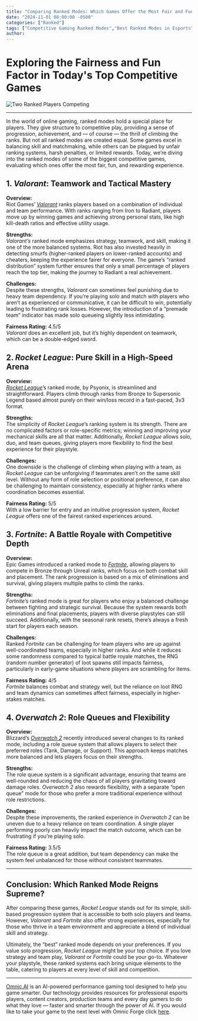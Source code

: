 ```yaml
---
title: "Comparing Ranked Modes: Which Games Offer the Most Fair and Fun Competitive Experience?"
date: "2024-11-01 08:00:00 -0500"
categories: ["Ranked"]
tags: ["Competitive Gaming Ranked Modes","Best Ranked Modes in Esports","Valorant vs Rocket League Ranking","Fortnite Ranked Mode Guide","Ranked System Comparison for Games","How to Climb Ranks in Valorant","Fair Ranked Systems in Gaming","Rocket League Ranking Guide","Fortnite Battle Royale Ranked Mode","Overwatch 2 Competitive Play"]
author:
---
```


# Exploring the Fairness and Fun Factor in Today's Top Competitive Games

![Two Ranked Players Competing](/2024-11-01-Comparing-Ranked-Modes-Which-Games-Offer-the-Most-Fair-and-Fun-Competitive-Experience.png)

---

In the world of online gaming, ranked modes hold a special place for players. They give structure to competitive play, providing a sense of progression, achievement, and — of course — the thrill of climbing the ranks. But not all ranked modes are created equal. Some games excel in balancing skill and matchmaking, while others can be plagued by unfair ranking systems, harsh penalties, or limited rewards. Today, we’re diving into the ranked modes of some of the biggest competitive games, evaluating which ones offer the most fair, fun, and rewarding experience.

## 1. *Valorant*: Teamwork and Tactical Mastery

**Overview:**  
Riot Games’ *[Valorant](https://playvalorant.com/en-us/)* ranks players based on a combination of individual and team performance. With ranks ranging from Iron to Radiant, players move up by winning games and achieving strong personal stats, like high kill-death ratios and effective utility usage.

**Strengths:**  
*Valorant’s* ranked mode emphasizes strategy, teamwork, and skill, making it one of the more balanced systems. Riot has also invested heavily in detecting smurfs (higher-ranked players on lower-ranked accounts) and cheaters, keeping the experience fairer for everyone. The game’s “ranked distribution” system further ensures that only a small percentage of players reach the top tier, making the journey to Radiant a real achievement.

**Challenges:**  
Despite these strengths, *Valorant* can sometimes feel punishing due to heavy team dependency. If you’re playing solo and match with players who aren’t as experienced or communicative, it can be difficult to win, potentially leading to frustrating rank losses. However, the introduction of a “premade team” indicator has made solo queueing slightly less intimidating.

**Fairness Rating:** 4.5/5  
*Valorant* does an excellent job, but it’s highly dependent on teamwork, which can be a double-edged sword.

## 2. *Rocket League*: Pure Skill in a High-Speed Arena

**Overview:**  
*[Rocket League](https://www.rocketleague.com/en)*’s ranked mode, by Psyonix, is streamlined and straightforward. Players climb through ranks from Bronze to Supersonic Legend based almost purely on their win/loss record in a fast-paced, 3v3 format.

**Strengths:**  
The simplicity of *Rocket League*’s ranking system is its strength. There are no complicated factors or role-specific metrics; winning and improving your mechanical skills are all that matter. Additionally, *Rocket League* allows solo, duo, and team queues, giving players more flexibility to find the best experience for their playstyle.

**Challenges:**  
One downside is the challenge of climbing when playing with a team, as *Rocket League* can be unforgiving if teammates aren’t on the same skill level. Without any form of role selection or positional preference, it can also be challenging to maintain consistency, especially at higher ranks where coordination becomes essential.

**Fairness Rating:** 5/5  
With a low barrier for entry and an intuitive progression system, *Rocket League* offers one of the fairest ranked experiences around.

## 3. *Fortnite*: A Battle Royale with Competitive Depth

**Overview:**  
Epic Games introduced a ranked mode to *[Fortnite](https://www.fortnite.com/?lang=en-US)*, allowing players to compete in Bronze through Unreal ranks, which focus on both combat skill and placement. The rank progression is based on a mix of eliminations and survival, giving players multiple paths to climb the ranks.

**Strengths:**  
*Fortnite*’s ranked mode is great for players who enjoy a balanced challenge between fighting and strategic survival. Because the system rewards both eliminations and final placements, players with diverse playstyles can still succeed. Additionally, with the seasonal rank resets, there’s always a fresh start for players each season.

**Challenges:**  
Ranked *Fortnite* can be challenging for team players who are up against well-coordinated teams, especially in higher ranks. And while it reduces some randomness compared to typical battle royale matches, the RNG (random number generator) of loot spawns still impacts fairness, particularly in early-game situations where players are scrambling for items.

**Fairness Rating:** 4/5  
*Fortnite* balances combat and strategy well, but the reliance on loot RNG and team dynamics can sometimes affect fairness, especially in higher-stakes matches.

## 4. *Overwatch 2*: Role Queues and Flexibility

**Overview:**  
Blizzard’s *[Overwatch 2](https://overwatch.blizzard.com/en-us/)* recently introduced several changes to its ranked mode, including a role queue system that allows players to select their preferred roles (Tank, Damage, or Support). This approach keeps matches more balanced and lets players focus on their strengths.

**Strengths:**  
The role queue system is a significant advantage, ensuring that teams are well-rounded and reducing the chaos of all players gravitating toward damage roles. *Overwatch 2* also rewards flexibility, with a separate “open queue” mode for those who prefer a more traditional experience without role restrictions.

**Challenges:**  
Despite these improvements, the ranked experience in *Overwatch 2* can be uneven due to a heavy reliance on team coordination. A single player performing poorly can heavily impact the match outcome, which can be frustrating if you’re playing solo.

**Fairness Rating:** 3.5/5  
The role queue is a great addition, but team dependency can make the system feel unbalanced for those without consistent teammates.

---

## Conclusion: Which Ranked Mode Reigns Supreme?

After comparing these games, *Rocket League* stands out for its simple, skill-based progression system that is accessible to both solo players and teams. However, *Valorant* and *Fortnite* also offer strong experiences, especially for those who thrive in a team environment and appreciate a blend of individual skill and strategy.

Ultimately, the “best” ranked mode depends on your preferences. If you value solo progression, *Rocket League* might be your top choice. If you love strategy and team play, *Valorant* or *Fortnite* could be your go-to. Whatever your playstyle, these ranked systems each bring unique elements to the table, catering to players at every level of skill and competition.

---

[Omnic.AI](https://www.omnic.ai/) is an AI-powered performance gaming tool designed to help you game smarter. Our technology provides resources for professional esports players, content creators, production teams and every day gamers to do what they love — faster and smarter through the power of AI. If you would like to take your game to the next level with Omnic Forge click [here](https://forge.omnic.ai/).